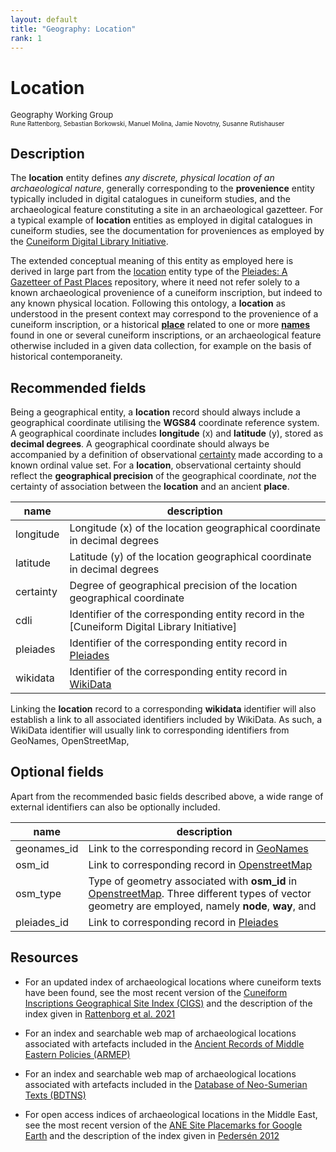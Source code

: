 ```yaml
---
layout: default
title: "Geography: Location"
rank: 1
---
```



# Location
<font size=2>Geography Working Group</font><br>
<font size=1>Rune Rattenborg, Sebastian Borkowski, Manuel Molina, Jamie Novotny, Susanne Rutishauser</font>

## Description
The **location** entity defines _any discrete, physical location of an archaeological nature_, generally corresponding to the **provenience** entity typically included in digital catalogues in cuneiform studies, and the archaeological feature constituting a site in an archaeological gazetteer. For a typical example of **location** entities as employed in digital catalogues in cuneiform studies, see the documentation for proveniences as employed by the [Cuneiform Digital Library Initiative](https://cdli.mpiwg-berlin.mpg.de/proveniences).

The extended conceptual meaning of this entity as employed here is derived in large part from the [location](https://pleiades.stoa.org/help/conceptual-overview) entity type of the [Pleiades: A Gazetteer of Past Places](pleiades.stoa.org) repository, where it need not refer solely to a known archaeological provenience of a cuneiform inscription, but indeed to any known physical location. Following this ontology, a **location** as understood in the present context may correspond to the provenience of a cuneiform inscription, or a historical [**place**](./geography_place.md) related to one or more [**names**](./geography_name.md) found in one or several cuneiform inscriptions, or an archaeological feature otherwise included in a given data collection, for example on the basis of historical contemporaneity.

## Recommended fields
Being a geographical entity, a **location** record should always include a geographical coordinate utilising the **WGS84** coordinate reference system. A geographical coordinate includes **longitude** (x) and **latitude** (y), stored as **decimal degrees**. A geographical coordinate should always be accompanied by a definition of observational [certainty](./utility_certainty.md) made according to a known ordinal value set. For a **location**, observational certainty should reflect the **geographical precision** of the geographical coordinate, _not_ the certainty of association between the **location** and an ancient **place**.

name | description
-----|---------------
longitude | Longitude (x) of the location geographical coordinate in decimal degrees
latitude | Latitude (y) of the location geographical coordinate in decimal degrees
certainty | Degree of geographical precision of the location geographical coordinate
cdli | Identifier of the corresponding entity record in the [Cuneiform Digital Library Initiative]
pleiades | Identifier of the corresponding entity record in [Pleiades](pleiades.stoa.org)
wikidata | Identifier of the corresponding entity record in [WikiData](http://wikidata.org)

Linking the **location** record to a corresponding **wikidata** identifier will also establish a link to all associated identifiers included by WikiData. As such, a WikiData identifier will usually link to corresponding identifiers from GeoNames, OpenStreetMap,

## Optional fields
Apart from the recommended basic fields described above, a wide range of external identifiers can also be optionally included. 

name | description
-----|--------------
geonames_id | Link to the corresponding record in [GeoNames](http://geonames.org)
osm_id | Link to corresponding record in [OpenstreetMap](http://openstreetmap.org)
osm_type | Type of geometry associated with **osm_id** in [OpenstreetMap](http://openstreetmap.org). Three different types of vector geometry are employed, namely **node**, **way**, and 
pleiades_id | Link to corresponding record in [Pleiades](pleiades.stoa.org)

## Resources
* For an updated index of archaeological locations where cuneiform texts have been found, see the most recent version of the [Cuneiform Inscriptions Geographical Site Index (CIGS)]() and the description of the index given in [Rattenborg et al. 2021](http://www.cdli.ucla.edu/pubs/cdlj/2021/cdlj2021_001.html)

* For an index and searchable web map of archaeological locations associated with artefacts included in the [Ancient Records of Middle Eastern Policies (ARMEP)]()

* For an index and searchable web map of archaeological locations associated with artefacts included in the [Database of Neo-Sumerian Texts (BDTNS)]()

* For open access indices of archaeological locations in the Middle East, see the most recent version of the [ANE Site Placemarks for Google Earth](https://zenodo.org/record/6384045) and the description of the index given in [Pedersén 2012]()
